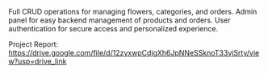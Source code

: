 Full CRUD operations for managing flowers, categories, and orders.
Admin panel for easy backend management of products and orders.
User authentication for secure access and personalized experience.

Project Report:
https://drive.google.com/file/d/12zyxwpCdjgXh6JpNNeSSknoT33vjSrty/view?usp=drive_link
